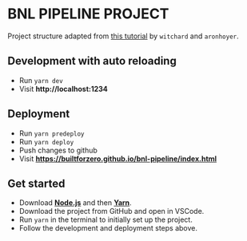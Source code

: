 # BNL PIPELINE PROJECT

Project structure adapted from [this tutorial](https://github.com/witchard/tutorial-react-parcel-express) by `witchard` and `aronhoyer`.

## Development with auto reloading
- Run `yarn dev`
- Visit **http://localhost:1234**

## Deployment
- Run `yarn predeploy`
- Run `yarn deploy`
- Push changes to github
- Visit **https://builtforzero.github.io/bnl-pipeline/index.html**


## Get started
- Download **[Node.js](https://nodejs.org/en/)** and then **[Yarn](https://classic.yarnpkg.com/en/docs/install/#windows-stable)**.
- Download the project from GitHub and open in VSCode.
- Run `yarn` in the terminal to initially set up the project.
- Follow the development and deployment steps above.